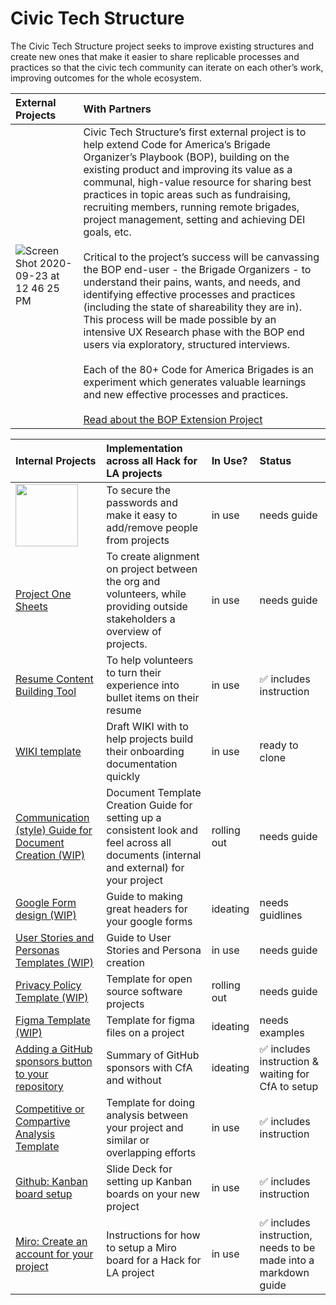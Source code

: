 # Civic Tech Structure

The Civic Tech Structure project seeks to improve existing structures and create new ones that make it easier to share replicable processes and practices so that the civic tech community can iterate on each other’s work, improving outcomes for the whole ecosystem.  

| External Projects | With Partners|
|:--|:--|
| ![Screen Shot 2020-09-23 at 12 46 25 PM](https://user-images.githubusercontent.com/37763229/94065214-afd7bc00-fd9f-11ea-93c6-6ad264e38b3e.png)   |     Civic Tech Structure’s first external project is to help extend Code for America’s Brigade Organizer’s Playbook (BOP), building on the existing product and improving its value as a communal, high-value resource for sharing best practices in topic areas such as fundraising, recruiting members, running remote brigades, project management, setting and achieving DEI goals, etc.<br><br>Critical to the project’s success will be canvassing the BOP end-user - the Brigade Organizers - to understand their pains, wants, and needs, and identifying effective processes and practices (including the state of shareability they are in).  This process will be made possible by an intensive UX Research phase with the BOP end users via exploratory, structured interviews.<br><br>Each of the 80+ Code for America Brigades is an experiment which generates valuable learnings and new effective processes and practices.<br><br>[Read about the BOP Extension Project](https://github.com/codeforamerica/brigade-playbook/blob/master/README.md)  | 

| Internal Projects | Implementation across all Hack for LA projects | In Use? | Status |
|:--|:--|:--|:--|
| <img src="https://user-images.githubusercontent.com/37763229/94067492-cf241880-fda2-11ea-9408-1f66f7f4bb61.png" width="100"> | To secure the passwords and make it easy to add/remove people from projects | in use | needs guide
| [Project One Sheets](https://github.com/hackforla/product-managment/issues/3) |  To create alignment on project between the org and volunteers, while providing outside stakeholders a overview of projects. | in use | needs guide |
| [Resume Content Building Tool](https://docs.google.com/spreadsheets/d/164RGPJK3b5IdmWhici-d8Qss1_PvGPL5gwsEHujxTfQ/) |  To help volunteers to turn their experience into bullet items on their resume | in use | ✅ includes instruction |
| [WIKI template](https://github.com/hackforla/product-managment/issues/25) |  Draft WIKI with to help projects build their onboarding documentation quickly | in use | ready to clone |
| [Communication (style) Guide for Document Creation (WIP)](https://github.com/hackforla/product-managment/issues/22) |  Document Template Creation Guide for setting up a consistent look and feel across all documents (internal and external) for your project | rolling out | needs guide |
| [Google Form design (WIP)](https://github.com/hackforla/product-managment/issues/23) |  Guide to making great headers for your google forms | ideating | needs guidlines |
| [User Stories and Personas Templates (WIP)](https://github.com/hackforla/product-managment/issues/21) |  Guide to User Stories and Persona creation | in use | needs guide |
| [Privacy Policy Template (WIP)](https://github.com/hackforla/product-managment/issues/26) |  Template for open source software projects | rolling out | needs guide |
| [Figma Template (WIP)](https://github.com/hackforla/product-managment/issues/20) |  Template for figma files on a project | ideating | needs examples |
| [Adding a GitHub sponsors button to your repository](https://github.com/hackforla/brigade2point0/issues/1) |  Summary of GitHub sponsors with CfA and without | ideating | ✅ includes instruction & waiting for CfA to setup |
| [Competitive or Compartive Analysis Template](https://docs.google.com/spreadsheets/d/1ePxxsLpdC4MMvJICyMYljHawhs1j-hpFHZFOtB0fdDc/edit#gid=0) |  Template for doing analysis between your project and similar or overlapping efforts | in use | ✅ includes instruction |
| [Github: Kanban board setup](https://docs.google.com/presentation/d/1LHtvnHb35Sw7cHzk8RYJG4a1U9RblZepsC3wL7ZEpV0/edit#slide=id.g5e46fb07f1_0_1) |  Slide Deck for setting up Kanban boards on your new project | in use | ✅ includes instruction |
| [Miro: Create an account for your project](https://github.com/hackforla/product-management/issues/33) |  Instructions for how to setup a Miro board for a Hack for LA project | in use | ✅ includes instruction, needs to be made into a markdown guide  |
